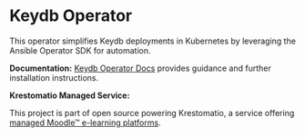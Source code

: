# Keydb Operator

This operator simplifies Keydb deployments in Kubernetes by leveraging the Ansible Operator SDK for automation.

**Documentation:** [Keydb Operator Docs](https://krestomatio.com/docs/keydb-operator) provides guidance and further installation instructions.

**Krestomatio Managed Service:**

This project is part of open source powering Krestomatio, a service offering [managed Moodle™ e-learning platforms](https://krestomatio.com).
